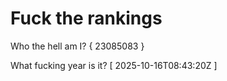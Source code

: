 # Fuck the rankings

Who the hell am I?
{ 23085083 }

What fucking year is it?
[ 2025-10-16T08:43:20Z ]
